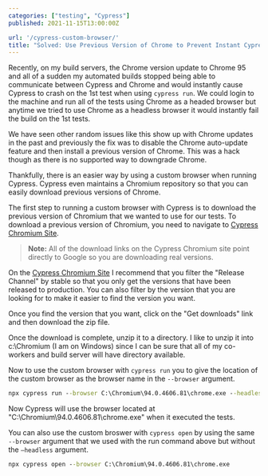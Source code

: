 ```yaml
---
categories: ["testing", "Cypress"]
published: 2021-11-15T13:00:00Z

url: '/cypress-custom-browser/'
title: "Solved: Use Previous Version of Chrome to Prevent Instant Cypress Crash on Our Build Servers When Using Chrome 95"
---
```


Recently, on my build servers, the Chrome version update to Chrome 95 and all of a sudden my automated builds stopped being able to communicate between Cypress and  Chrome and would instantly cause Cypress to crash on the 1st test when using `cypress run`.  We could login to the machine and run all of the tests using Chrome as a headed browser but anytime we tried to use Chrome as a headless browser it would instantly fail the build on the 1st tests.

We have seen other random issues like this show up with Chrome updates in the past and previously the fix was to disable the Chrome auto-update feature and then install a previous version of Chrome.  This was a hack though as there is no supported way to downgrade Chrome.

Thankfully, there is an easier way by using a custom browser when running Cypress.  Cypress even maintains a Chromium repository so that you can easily download previous versions of Chrome.

<!--more-->

The first step to running a custom browser with Cypress is to download the previous version of Chromium that we wanted to use for our tests.  To download a previous version of Chromium,  you need to navigate to [Cypress Chromium Site](https://chromium.cypress.io/).

> **Note:** All of the download links on the Cypress Chromium site point directly to Google so you are downloading real versions.

On the [Cypress Chromium Site](https://chromium.cypress.io/) I recommend that you filter the "Release Channel" by stable so that you only get the versions that have been released to production.  You can also filter by the version that you are looking for to make it easier to find the version you want.

Once you find the version that you want, click on the "Get downloads" link and then download the zip file.

Once the download is complete, unzip it to a directory.  I like to unzip it into c:\Chromium (I am on Windows) since I can be sure that all of my co-workers and build server will have directory available.

Now to use the custom browser with `cypress run` you to give the location of the custom browser as the browser name in the `--browser` argument.

```cmd
npx cypress run --browser C:\Chromium\94.0.4606.81\chrome.exe --headless
```

Now Cypress will use the browser located at "C:\Chromium\94.0.4606.81\chrome.exe" when it executed the tests.

You can also use the custom broswer with `cypress open` by using the same `--browser` argument that we used with the run command above but without the `—headless` argument.

```cmd
npx cypress open --browser C:\Chromium\94.0.4606.81\chrome.exe
```
